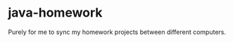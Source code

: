 java-homework
=============

Purely for me to sync my homework projects between different computers.
